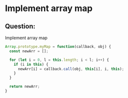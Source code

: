 # Implement array map

## Question:
Implement array map

```javascript
Array.prototype.myMap = function(callback, obj) {
  const newArr = [];

  for (let i = 0, l = this.length; i < l; i++) {
    if (i in this) {
      newArr[i] = callback.call(obj, this[i], i, this);
    }
  }

  return newArr;
}
